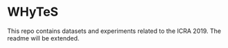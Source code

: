 # WHyTeS

This repo contains datasets and experiments related to the ICRA 2019.
The readme will be extended.
